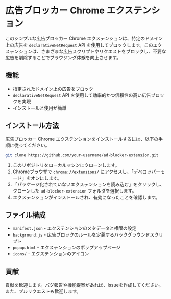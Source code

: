 # 広告ブロッカー Chrome エクステンション

このシンプルな広告ブロッカー Chrome エクステンションは、特定のドメイン上の広告を `declarativeNetRequest` API を使用してブロックします。このエクステンションは、さまざまな広告スクリプトやリクエストをブロックし、不要な広告を削除することでブラウジング体験を向上させます。

## 機能

- 指定されたドメイン上の広告をブロック
- `declarativeNetRequest` API を使用して効率的かつ信頼性の高い広告ブロックを実現
- インストールと使用が簡単

## インストール方法

広告ブロッカー Chrome エクステンションをインストールするには、以下の手順に従ってください。

   ```sh
   git clone https://github.com/your-username/ad-blocker-extension.git
   ```

1. このリポジトリをローカルマシンにクローンします。
2. Chromeブラウザで `chrome://extensions/` にアクセスし、「デベロッパーモード」をオンにします。
3. 「パッケージ化されていないエクステンションを読み込む」をクリックし、クローンした `ad-blocker-extension` フォルダを選択します。
4. エクステンションがインストールされ、有効になったことを確認します。

## ファイル構成

- `manifest.json` - エクステンションのメタデータと権限の設定
- `background.js` - 広告ブロックのルールを定義するバックグラウンドスクリプト
- `popup.html` - エクステンションのポップアップページ
- `icons/` - エクステンションのアイコン

## 貢献

貢献を歓迎します。バグ報告や機能提案があれば、Issueを作成してください。また、プルリクエストも歓迎します。
